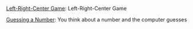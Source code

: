 [Left-Right-Center Game](lrc-game): Left-Right-Center Game

[Guessing a Number](guessing-number): You think about a number and the computer guesses
